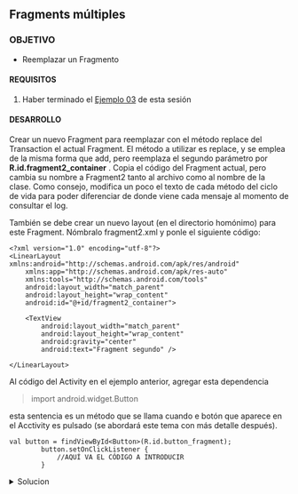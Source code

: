  ## Fragments múltiples

### OBJETIVO 

- Reemplazar un Fragmento

#### REQUISITOS 

1. Haber terminado el [Ejemplo 03](/../../tree/master/Sesion-03/Ejemplo-03) de esta sesión

#### DESARROLLO

Crear un nuevo Fragment para reemplazar con el método replace del Transaction el actual Fragment. El método a utilizar es replace, y se emplea de la misma forma que add, pero reemplaza el segundo parámetro por **R.id.fragment2_container** . Copia el código del Fragment actual, pero cambia su nombre a Fragment2 tanto al archivo como al nombre de la clase. Como consejo, modifica un poco el texto de cada método del ciclo de vida para poder diferenciar de donde viene cada mensaje al momento de consultar el log. 

También se debe crear un nuevo layout (en el directorio homónimo) para este Fragment. Nómbralo fragment2.xml y ponle el siguiente código: 
```
<?xml version="1.0" encoding="utf-8"?>
<LinearLayout xmlns:android="http://schemas.android.com/apk/res/android"
    xmlns:app="http://schemas.android.com/apk/res-auto"
    xmlns:tools="http://schemas.android.com/tools"
    android:layout_width="match_parent"
    android:layout_height="wrap_content"
    android:id="@+id/fragment2_container">

    <TextView
        android:layout_width="match_parent"
        android:layout_height="wrap_content"
        android:gravity="center"
        android:text="Fragment segundo" />

</LinearLayout>
```

Al código del Activity en el ejemplo anterior, agregar esta dependencia

>import android.widget.Button

esta sentencia es un método que se llama cuando e botón que aparece en el Acctivity es pulsado (se abordará este tema con más detalle después).

```
val button = findViewById<Button>(R.id.button_fragment);
        button.setOnClickListener {
            //AQUÍ VA EL CÓDIGO A INTRODUCIR
        }
```

<details>
	<summary>Solucion</summary>
	
```
val newFragment = Fragment2() //llamando al nuevo fragmento
val transaction = supportFragmentManager.beginTransaction() //obteniendo el objeto Transaction
transaction.replace(android.R.id.content, newFragment) //reemplazando el viejo fragment con el nuevo
transaction.addToBackStack(null) //añadiendo la Transacción a un stack
transaction.commit() //ejecutando los cambios
```

</details> 


